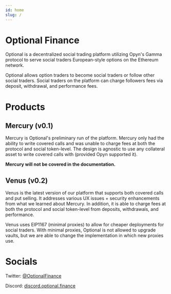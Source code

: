 ```yaml
---
id: home
slug: /
---
```

# Optional Finance

Optional is a decentralized social trading platform utilizing Opyn's Gamma protocol to serve social traders European-style options on the Ethereum network.

Optional allows option traders to become social traders or follow other social traders. Social traders on the platform can charge followers fees via deposit, withdrawal, and performance fees.

# Products

## Mercury (v0.1)

Mercury is Optional's preliminary run of the platform. Mercury only had the ability to write covered calls and was unable to charge fees at both the protocol and social token-level. The design is agnostic to use any collateral asset to write covered calls with (provided Opyn supported it).

**Mercury will not be covered in the documentation.**

## Venus (v0.2)

Venus is the latest version of our platform that supports both covered calls and put selling. It addresses various UX issues + security enhancements from what we learned about Mercury. In addition, it is able to charge fees at both the protocol and social token-level from deposits, withdrawals, and performance.

Venus uses EIP1167 (minimal proxies) to allow for cheaper deployments for social traders. With minimal proxies, Optional is not allowed to upgrade vaults, but we are able to change the implementation in which new proxies use.

# Socials

Twitter: [@OptionalFinance](https://twitter.com/OptionalFinance)

Discord: [discord.optional.finance](https://discord.optional.finance)